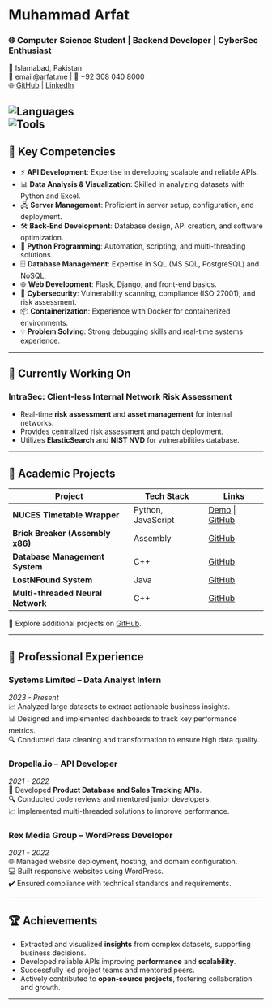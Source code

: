 # **Muhammad Arfat**  
### **🌐 Computer Science Student | Backend Developer | CyberSec Enthusiast**  
📍 Islamabad, Pakistan  
📧 [email@arfat.me](mailto:email@arfat.me) | 📱 +92 308 040 8000  
🌐 [GitHub](https://github.com/arfatkh) | [LinkedIn](https://linkedin.com/in/arfatkh)  

![Languages](https://img.shields.io/badge/Code-C%20|%20C++%20|%20Python-blue?logo=python&logoColor=white)  
![Tools](https://img.shields.io/badge/Tools-Flask%20|%20Docker%20|%20PostgreSQL-lightgrey?logo=docker&logoColor=white)  
---
## **🔑 Key Competencies**  
- ⚡ **API Development**: Expertise in developing scalable and reliable APIs.  
- 📊 **Data Analysis & Visualization**: Skilled in analyzing datasets with Python and Excel.  
- 🖧 **Server Management**: Proficient in server setup, configuration, and deployment.  
- 🛠️ **Back-End Development**: Database design, API creation, and software optimization.  
- 🐍 **Python Programming**: Automation, scripting, and multi-threading solutions.  
- 🗄️ **Database Management**: Expertise in SQL (MS SQL, PostgreSQL) and NoSQL.  
- 🌐 **Web Development**: Flask, Django, and front-end basics.  
- 🔐 **Cybersecurity**: Vulnerability scanning, compliance (ISO 27001), and risk assessment.  
- 📦 **Containerization**: Experience with Docker for containerized environments.  
- 💡 **Problem Solving**: Strong debugging skills and real-time systems experience.  

---
## **🚀 Currently Working On**  
### **IntraSec: Client-less Internal Network Risk Assessment**  
- Real-time **risk assessment** and **asset management** for internal networks.  
- Provides centralized risk assessment and patch deployment.  
- Utilizes **ElasticSearch** and **NIST NVD** for vulnerabilities database.  

---
## **📂 Academic Projects**  
| **Project**                      | **Tech Stack**         | **Links** |  
|-----------------------------------|------------------------|-----------|  
| **NUCES Timetable Wrapper**       | Python, JavaScript     | [Demo](http://arfat.pythonanywhere.com/timetable) \| [GitHub](https://github.com/arfatkh/BrickBreakerAssembly) |  
| **Brick Breaker (Assembly x86)**  | Assembly               | [GitHub](https://github.com/arfatkh/BrickBreakerAssembly) |  
| **Database Management System**    | C++                    | [GitHub](https://github.com/arfatkh/DBMS) |  
| **LostNFound System**             | Java                   | [GitHub](https://github.com/arfatkh/LostNFound) |  
| **Multi-threaded Neural Network** | C++                    | [GitHub](https://github.com/arfatkh/MultiThreaded-NeuralNetwork) |  

🔗 Explore additional projects on [GitHub](https://github.com/arfatkh).  

---

## **💼 Professional Experience**  

### **Systems Limited – Data Analyst Intern**  
*2023 - Present*  
📈 Analyzed large datasets to extract actionable business insights.  
📊 Designed and implemented dashboards to track key performance metrics.  
🔍 Conducted data cleaning and transformation to ensure high data quality.  

### **Dropella.io – API Developer**  
*2021 - 2022*  
🚀 Developed **Product Database and Sales Tracking APIs**.  
🔍 Conducted code reviews and mentored junior developers.  
📈 Implemented multi-threaded solutions to improve performance.  

### **Rex Media Group – WordPress Developer**  
*2021 - 2022*  
🌐 Managed website deployment, hosting, and domain configuration.  
💻 Built responsive websites using WordPress.  
✔️ Ensured compliance with technical standards and requirements.  

---

## **🏆 Achievements**  
- Extracted and visualized **insights** from complex datasets, supporting business decisions.  
- Developed reliable APIs improving **performance** and **scalability**.  
- Successfully led project teams and mentored peers.  
- Actively contributed to **open-source projects**, fostering collaboration and growth.  

---
